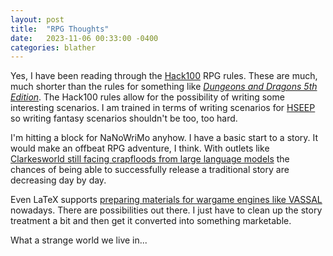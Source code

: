 ```yaml
---
layout: post
title:  "RPG Thoughts"
date:   2023-11-06 00:33:00 -0400
categories: blather
---
```

Yes, I have been reading through the [Hack100](https://web.archive.org/web/20230515062254/https://hack100rpg.com/wp-content/uploads/2023/04/Hack100_Rulebook_Release1_03.pdf) RPG rules.  These are much, much shorter than the rules for something like [*Dungeons and Dragons 5th Edition*](https://web.archive.org/web/20231102214911/https://dnd.wizards.com/).  The Hack100 rules allow for the possibility of writing some interesting scenarios.  I am trained in terms of writing scenarios for [HSEEP](https://web.archive.org/web/20230524085912/https://preptoolkit.fema.gov/web/hseep-resources) so writing fantasy scenarios shouldn't be too, too hard.

I'm hitting a block for NaNoWriMo anyhow.  I have a basic start to a story.  It would make an offbeat RPG adventure, I think.  With outlets like [Clarkesworld still facing crapfloods from large language models](https://web.archive.org/web/20231003093522/https://neil-clarke.com/it-continues/) the chances of being able to successfully release a traditional story are decreasing day by day.

Even LaTeX supports [preparing materials for wargame engines like VASSAL](https://ctan.org/pkg/wargame) nowadays.  There are possibilities out there.  I just have to clean up the story treatment a bit and then get it converted into something marketable.

What a strange world we live in...
